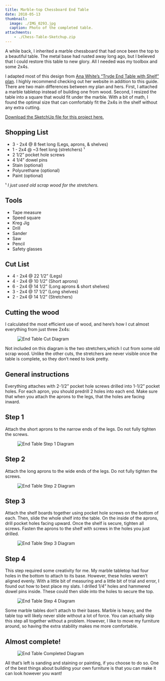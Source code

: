 ```yaml
---
title: Marble-top Chessboard End Table
date: 2018-05-13
thumbnail:
  image: ./IMG_0293.jpg
  caption: Photo of the completed table.
attachments:
    - ./Chess-Table-Sketchup.zip
---
```


A while back, I inherited a marble chessboard that had once been the top to a beautiful table. The metal base had rusted away long ago, but I believed that I could restore this table to new glory. All I needed was my toolbox and some 2x4s.

I adapted most of this design from [Ana White’s “Tryde End Table with Shelf” plan](http://www.ana-white.com/2013/10/plans/tryde-end-table-shelf-updated-pocket-hole-plans). I highly recommend checking out her website in addition to this guide. There are two main differences between my plan and hers. First, I attached a marble tabletop instead of building one from wood. Second, I resized the table into a square that would fit under the marble. With a bit of math, I found the optimal size that can comfortably fit the 2x4s in the shelf without any extra cutting.


[Download the SketchUp file for this project here.](./Chess-Table-Sketchup.zip)

## Shopping List

-   3 - 2x4 @ 8 feet long (Legs, aprons, &amp; shelves)
-   1 - 2x4 @ ~3 feet long (stretchers) ¹
-   2 1/2” pocket hole screws
-   4 1/4” dowel pins
-   Stain (optional)
-   Polyurethane (optional)
-   Paint (optional)

¹ *I just used old scrap wood for the stretchers.*

## Tools

-   Tape measure
-   Speed square
-   Kreg Jig
-   Drill
-   Sander
-   Saw
-   Pencil
-   Safety glasses

## Cut List

-   4 - 2x4 @ 22 1/2” (Legs)
-   4 - 2x4 @ 10 1/2” (Short aprons)
-   6 - 2x4 @ 14 1/2” (Long aprons &amp; short shelves)
-   3 - 2x4 @ 17 1/2” (Long shelves)
-   2 - 2x4 @ 14 1/2” (Stretchers)

## Cutting the wood

I calculated the most efficient use of wood, and here’s how I cut almost everything from just three 2x4s:

<figure class="wp-block-image alignwide">
    <img src="./6.png" alt="End Table Cut Diagram"/>
</figure>

Not included on this diagram is the two stretchers,which I cut from some old scrap wood. Unlike the other cuts, the stretchers are never visible once the table is complete, so they don’t need to look pretty.

## General instructions

Everything attaches with 2-1/2” pocket hole screws drilled into 1-1/2” pocket holes. For each apron, you should predrill 2 holes into each end. Make sure that when you attach the aprons to the legs, that the holes are facing inward.

## Step 1

Attach the short aprons to the narrow ends of the legs. Do not fully tighten the screws.

<figure class="aligncenter">
    <img src="./1.png" alt="End Table Step 1 Diagram" />
</figure>

## Step 2

Attach the long aprons to the wide ends of the legs. Do not fully tighten the screws.

<figure class="aligncenter">
    <img src="./2.png" alt="End Table Step 2 Diagram"/>
</figure>

## Step 3

Attach the shelf boards together using pocket hole screws on the bottom of each. Then, slide the whole shelf into the table. On the inside of the aprons, drill pocket holes facing upward. Once the shelf is secure, tighten all screws. Fasten the aprons to the shelf with screws in the holes you just drilled.

<figure class="aligncenter">
    <img src="./3.png" alt="End Table Step 3 Diagram"/>
</figure>

## Step 4

This step required some creativity for me. My marble tabletop had four holes in the bottom to attach to its base. However, these holes weren’t aligned evenly. With a little bit of measuring and a little bit of trial and error, I found out how to best place my slats. I drilled 1/4” holes and hammered dowel pins inside. These could then slide into the holes to secure the top.

<figure class="aligncenter">
    <img src="./4.png" alt="End Table Step 4 Diagram"/>
</figure>

Some marble tables don’t attach to their bases. Marble is heavy, and the table top will likely never slide without a lot of force. You can actually skip this step all together without a problem. However, I like to move my furniture around, so having the extra stability makes me more comfortable.

## Almost complete!

<figure class="aligncenter">
    <img src="./5.png" alt="End Table Completed Diagram"/>
</figure>

All that’s left is sanding and staining or painting, if you choose to do so. One of the best things about building your own furniture is that you can make it can look however you want!
